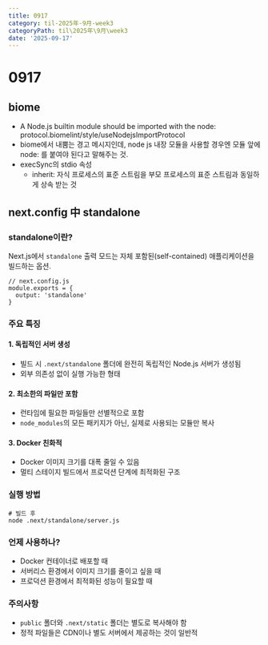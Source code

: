 ```yaml
---
title: 0917
category: til-2025年-9月-week3
categoryPath: til\2025年\9月\week3
date: '2025-09-17'
---
```

# 0917
## biome  
- A Node.js builtin module should be imported with the node: protocol.biomelint/style/useNodejsImportProtocol  
- biome에서 내뿜는 경고 메시지인데, node js 내장 모듈을 사용할 경우엔 모듈 앞에 node: 를 붙여야 된다고 말해주는 것.  
- execSync의 stdio 속성  
    - inherit: 자식 프로세스의 표준 스트림을 부모 프로세스의 표준 스트림과 동일하게 상속 받는 것

## next.config 中 standalone  
### standalone이란?  
Next.js에서 `standalone` 출력 모드는 자체 포함된(self-contained) 애플리케이션을 빌드하는 옵션.

```  
// next.config.js  
module.exports = {  
  output: 'standalone'  
}
```

### 주요 특징  
#### 1. 독립적인 서버 생성  
- 빌드 시 `.next/standalone` 폴더에 완전히 독립적인 Node.js 서버가 생성됨  
- 외부 의존성 없이 실행 가능한 형태  
#### 2. 최소한의 파일만 포함  
- 런타임에 필요한 파일들만 선별적으로 포함  
- `node_modules`의 모든 패키지가 아닌, 실제로 사용되는 모듈만 복사  
#### 3. Docker 친화적  
- Docker 이미지 크기를 대폭 줄일 수 있음  
- 멀티 스테이지 빌드에서 프로덕션 단계에 최적화된 구조

### 실행 방법  
```  
# 빌드 후  
node .next/standalone/server.js  
```

### 언제 사용하나?  
- Docker 컨테이너로 배포할 때  
- 서버리스 환경에서 이미지 크기를 줄이고 싶을 때  
- 프로덕션 환경에서 최적화된 성능이 필요할 때

### 주의사항  
- `public` 폴더와 `.next/static` 폴더는 별도로 복사해야 함  
- 정적 파일들은 CDN이나 별도 서버에서 제공하는 것이 일반적

